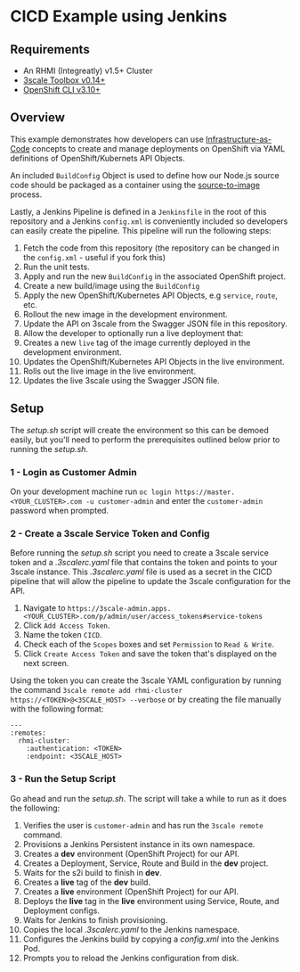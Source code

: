 # CICD Example using Jenkins

## Requirements

* An RHMI (Integreatly) v1.5+ Cluster
* [3scale Toolbox v0.14+](https://github.com/3scale/3scale_toolbox)
* [OpenShift CLI v3.10+](https://github.com/openshift/origin/releases/tag/v3.10.0)

## Overview

This example demonstrates how developers can use [Infrastructure-as-Code](https://en.wikipedia.org/wiki/Infrastructure_as_code)
concepts to create and manage deployments on OpenShift via YAML definitions of
OpenShift/Kubernets API Objects.

An included `BuildConfig` Object is used to define how our Node.js source code
should be packaged as a container using the [source-to-image](https://github.com/openshift/source-to-image)
process.

Lastly, a Jenkins Pipeline is defined in a `Jenkinsfile` in the root of this
repository and a Jenkins `config.xml` is conveniently included so developers
can easily create the pipeline. This pipeline will run the following steps:

1. Fetch the code from this repository (the repository can be changed in the `config.xml` - useful if you fork this)
1. Run the unit tests.
1. Apply and run the new `BuildConfig` in the associated OpenShift project.
1. Create a new build/image using the `BuildConfig`
1. Apply the new OpenShift/Kubernetes API Objects, e.g `service`, `route`, etc.
1. Rollout the new image in the development environment.
1. Update the API on 3scale from the Swagger JSON file in this repository.
1. Allow the developer to optionally run a live deployment that:
  1. Creates a new `live` tag of the image currently deployed in the development environment.
  1. Updates the OpenShift/Kubernetes API Objects in the live environment.
  1. Rolls out the live image in the live environment.
  1. Updates the live 3scale using the Swagger JSON file.

## Setup

The *setup.sh* script will create the environment so this can be demoed easily,
but you'll need to perform the prerequisites outlined below prior to running
the *setup.sh*.

### 1 - Login as Customer Admin

On your development machine run `oc login https://master.<YOUR_CLUSTER>.com -u customer-admin`
and enter the `customer-admin` password when prompted.

### 2 - Create a 3scale Service Token and Config

Before running the *setup.sh* script you need to create a 3scale service token
and a *.3scalerc.yaml* file that contains the token and points to your 3scale
instance. This *.3scalerc.yaml* file is used as a secret in the CICD pipeline
that will allow the pipeline to update the 3scale configuration for the API.

1. Navigate to `https://3scale-admin.apps.<YOUR_CLUSTER>.com/p/admin/user/access_tokens#service-tokens`
1. Click `Add Access Token`.
1. Name the token `CICD`.
1. Check each of the `Scopes` boxes and set `Permission` to `Read & Write`.
1. Click `Create Access Token` and save the token that's displayed on the next screen.

Using the token you can create the 3scale YAML configuration by running the command
`3scale remote add rhmi-cluster https://<TOKEN>@<3SCALE_HOST> --verbose` or by
creating the file manually with the following format:

```
---
:remotes:
  rhmi-cluster:
    :authentication: <TOKEN>
    :endpoint: <3SCALE_HOST>
```

### 3 - Run the Setup Script

Go ahead and run the *setup.sh*. The script will take a while to run as it does
the following:

1. Verifies the user is `customer-admin` and has run the `3scale remote` command.
1. Provisions a Jenkins Persistent instance in its own namespace.
1. Creates a **dev** environment (OpenShift Project) for our API.
1. Creates a Deployment, Service, Route and Build in the **dev** project.
1. Waits for the s2i build to finish in **dev**.
1. Creates a **live** tag of the **dev** build.
1. Creates a **live** environment (OpenShift Project) for our API.
1. Deploys the **live** tag in the **live** environment using Service, Route, and Deployment configs.
1. Waits for Jenkins to finish provisioning.
1. Copies the local *.3scalerc.yaml* to the Jenkins namespace.
1. Configures the Jenkins build by copying a *config.xml* into the Jenkins Pod.
1. Prompts you to reload the Jenkins configuration from disk.
